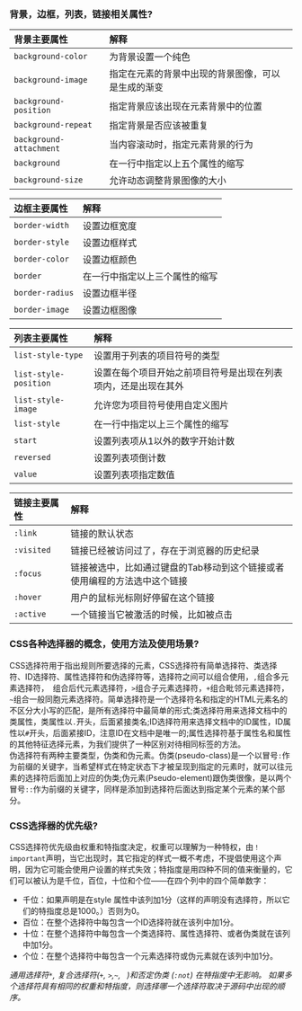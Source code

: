 ### 背景，边框，列表，链接相关属性?
|    背景主要属性          |         解释                              |
| :---                   | :---                                     |
|`background-color`      |为背景设置一个纯色                           |
|`background-image`      |指定在元素的背景中出现的背景图像，可以是生成的渐变 |
|`background-position`   |指定背景应该出现在元素背景中的位置              |
|`background-repeat`     |指定背景是否应该被重复                        |
|`background-attachment` |当内容滚动时，指定元素背景的行为                |
|`background`            |在一行中指定以上五个属性的缩写                 |
|`background-size`       |允许动态调整背景图像的大小                     |  

|    边框主要属性          |         解释                              |
| :---                   | :---                                      |
|`border-width`          |  设置边框宽度                               |
|`border-style`          |  设置边框样式                               |
|`border-color`          |  设置边框颜色                               |
|`border`                |  在一行中指定以上三个属性的缩写                |
|`border-radius`         |  设置边框半径                               |
|`border-image`          |  设置边框图像                               |  

|    列表主要属性          |         解释                                          |
| :---                   | :---                                                 |
|`list-style-type`       | 设置用于列表的项目符号的类型                              |
|`list-style-position`   | 设置在每个项目开始之前项目符号是出现在列表项内，还是出现在其外  |
|`list-style-image`      | 允许您为项目符号使用自定义图片                             |
|`list-style`            | 在一行中指定以上三个属性的缩写                             |
|`start`                 | 设置列表项从1以外的数字开始计数                           |
|`reversed`              | 设置列表项倒计数                                        |
|`value`                 | 设置列表项指定数值                                      |  

|    链接主要属性     |         解释                                                 |
| :---              | :---                                                         |
|`:link`            |链接的默认状态                                                  |
|`:visited`         |链接已经被访问过了，存在于浏览器的历史纪录                           |
|`:focus`           |链接被选中，比如通过键盘的Tab移动到这个链接或者使用编程的方法选中这个链接 |
|`:hover`           |用户的鼠标光标刚好停留在这个链接                                   |
|`:active`          |一个链接当它被激活的时候，比如被点击                                |  

### CSS各种选择器的概念，使用方法及使用场景?
CSS选择符用于指出规则所要选择的元素，CSS选择符有简单选择符、类选择符、ID选择符、属性选择符和伪选择符等，选择符之间可以组合使用，`,`组合多元素选择符，` `组合后代元素选择符，`>`组合子元素选择符，`+`组合毗邻元素选择符，`~`组合一般同胞元素选择符。简单选择符是一个选择符名和指定的HTML元素名的不区分大小写的匹配，是所有选择符中最简单的形式;类选择符用来选择文档中的类属性，类属性以`.`开头，后面紧接类名;ID选择符用来选择文档中的ID属性，ID属性以`#`开头，后面紧接ID，注意ID在文档中是唯一的;属性选择符基于属性名和属性的其他特征选择元素，为我们提供了一种区别对待相同标签的方法。  
伪选择符有两种主要类型，伪类和伪元素。伪类(pseudo-class)是一个以冒号`:`作为前缀的关键字，当希望样式在特定状态下才被呈现到指定的元素时，就可以往元素的选择符后面加上对应的伪类;伪元素(Pseudo-element)跟伪类很像，是以两个冒号`::`作为前缀的关键字，同样是添加到选择符后面达到指定某个元素的某个部分。  

### CSS选择器的优先级?
CSS选择符优先级由权重和特指度决定，权重可以理解为一种特权，由`！important`声明，当它出现时，其它指定的样式一概不考虑，不提倡使用这个声明，因为它可能会使用户设置的样式失效；特指度是用四种不同的值来衡量的，它们可以被认为是千位，百位，十位和个位——在四个列中的四个简单数字：  
- 千位：如果声明是在style 属性中该列加1分（这样的声明没有选择符，所以它们的特指度总是1000。）否则为0。
- 百位：在整个选择符中每包含一个ID选择符就在该列中加1分。
- 十位：在整个选择符中每包含一个类选择符、属性选择符、或者伪类就在该列中加1分。
- 个位：在整个选择符中每包含一个元素选择符或伪元素就在该列中加1分。  

*通用选择符`*`, 复合选择符(`+`, `>`,`~`, ` `)和否定伪类 (`:not`) 在特指度中无影响。*
*如果多个选择符具有相同的权重和特指度，则选择哪一个选择符取决于源码中出现的顺序。*  
